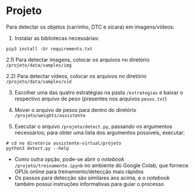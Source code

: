 # Projeto

Para detectar os objetos (carrinho, DTC e xícara) em imagens/vídeos:

1) Instalar as bibliotecas necessárias:

```shell
pip3 install -Ur requirements.txt
```

2.1) Para detectar imagens, colocar os arquivos no diretório `/projeto/data/samples/img`

2.2) Para detectar vídeos, colocar os arquivos no diretório `/projeto/data/samples/vid`

3) Escolher uma das quatro estratégias na pasta `/estrategias` e baixar o respectivo arquivo de peso (presentes nos arquivos `pesos.txt`)

4) Mover o arquivo de pesos para dentro do diretório `/projeto/weights/assistente`

5) Executar o arquivo `/projeto/detect.py`, passando os argumentos necessários;  para obter uma lista dos argumentos possíveis, executar:

```shell
# cd no diretório assistente-virtual/projeto
python3 detect.py --help
```

- Como outra opção, pode-se abrir o _notebook_ `/projeto/treinamento.ipynb` no ambiente do Google Colab, que fornece GPUs online para treinamento/detecção mais rápidos
- Os passos para detecção são similares aos acima, e o _notebook_ também possui instruções informativas para guiar o processo
